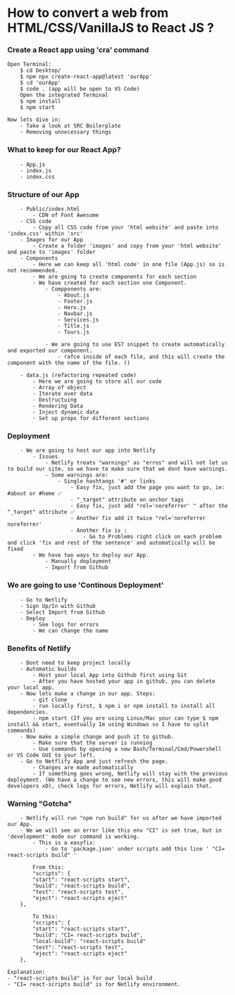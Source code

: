 # How to convert a web from HTML/CSS/VanillaJS to React JS ?

### Create a React app using 'cra' command
    Open Terminal:
        $ cd Desktop/
        $ npm npx create-react-app@latest 'ourApp'
        $ cd 'ourApp'
        $ code . (app will be open to VS Code)
        Open the integrated Terminal
        $ npm install
        $ npm start
        
    Now lets dive in:
        - Take a look at SRC Boilerplate
        - Removing unnecessary things

### What to keep for our React App?
        - App.js 
        - index.js
        - index.css

### Structure of our App
        - Public/index.html
            - CDN of Font Awesome
        - CSS code
            - Copy all CSS code from your 'html website' and paste into 'index.css' within 'src'
        - Images for our App
            - Create a folder 'images' and copy from your 'html website' and paste to 'images' folder 
        - Components
            - Here we can keep all 'html code' in one file (App.js) so is not recommended.
            - We are going to create components for each section
            - We have created for each section one Component.
                - Compponents are:
                    - About.js
                    - Footer.js
                    - Hero.js
                    - Navbar.js
                    - Services.js
                    - Title.js
                    - Tours.js

                - We are going to use ES7 snippet to create automatically and exported our component. 
                    - rafce inside of each file, and this will create the component with the name of the file. ()

        - data.js (refactoring repeated code)
            - Here we are going to store all our code
            - Array of object
            - Iterate over data
            - Destructuing
            - Rendering Data
            - Inject dynamic data
            - Set up props for different sections

### Deployment
        - We are going to host our app into Netlify
            - Issues
                - Netlify treats "warnings" as "erros" and will not let us to build our site, so we have to make sure that we dont have warnings.
                - Some warnings are:
                    - Single hashtangs '#' or links
                        - Easy fix, just add the page you want to go, ie: #about or #home ✅
                        - "_target" attribute on anchor tags
                        - Easy fix, just add "rel='noreferrer' " after the "_target" attribute ✅
                        - Another fix add it twice "rel='noreferrer noreferrer' 
                        - Another fix is :
                            - Go to Problems right click on each problem and click 'fix and rest of the sentence' and automatically will be fixed
            - We have two ways to deploy our App.
                - Manually deployment
                - Import from Github

###  We are going to use 'Continous Deployment'
        - Go to Netlify
        - Sign Up/In with Github
        - Select Import from Github
        - Deploy
            - See logs for errors
            - We can change the name

### Benefits of Netlify
        - Dont need to keep project locally
        - Automatic builds
            - Host your local App into Github first using Git
            - After you have hosted your app in github, you can delete your local app.
        - Now lets make a change in our app. Steps:
            - git clone
            - run locally first, $ npm i or npm install to install all dependencies.
            - npm start (If you are using Linux/Mac your can type $ npm install && start, eventually Im using Windows so I have to split commands)
        - Now make a simple change and push it to github.
            - Make sure that the server is running
            - Use commands by opening a new Bash/Terminal/Cmd/Powershell or VS Code GUI to your left.
        - Go to Netflify App and just refresh the page.
            - Changes are made automatically
            - If something goes wrong, Netlify will stay with the previous deployment. (We have a change to see new errors, this will make good developers xD), check logs for errors, Netlify will explain that.

### Warning "Gotcha"
        - Netlify will run "npm run build" for us after we have imported our App.
        - We we will see an error like this env "CI" is set true, but in 'development' mode our command is working.
            - This is a easyfix:
                - Go to 'package.json' under scripts add this line ' "CI= react-scripts build" '
            
            From this:
            "scripts": {
            "start": "react-scripts start",
            "build": "react-scripts build",
            "test": "react-scripts test",
            "eject": "react-scripts eject"
        },

            To this: 
            "scripts": {
            "start": "react-scripts start",
            "build": "CI= react-scripts build",
            "local-build": "react-scripts build"
            "test": "react-scripts test",
            "eject": "react-scripts eject"
        },

    Explanation:
    - "react-scripts build" is for our local build
    - "CI= react-scripts build" is for Netlify environment.

    